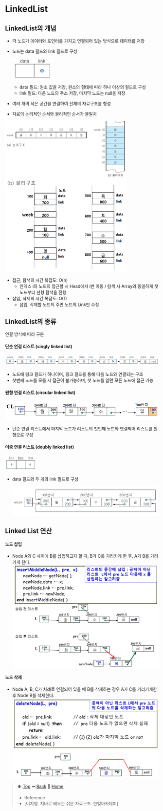 # LinkedList
## LinkedList의 개념

- 각 노드가 데이터와 포인터를 가지고 연결되어 있는 방식으로 데이터를 저장
- 노드는 data 필드와 link 필드로 구성
      
  ![노드 구조](https://github.com/Minho979/CS_Study/blob/main/contents/images/Node.png)
  
  - data 필드: 원소 값을 저장, 원소의 형태에 따라 하나 이상의 필드로 구성
  - link 필드: 다음 노드의 주소 저장, 마지막 노드는 null을 저장

- 여러 개의 작은 공간을 연결하여 전체의 자료구조를 형성
- 자료의 논리적인 순서와 물리적인 순서가 불일치

<img src="https://github.com/Minho979/CS_Study/blob/main/contents/images/LinkedList2.png" width="400">
<img src="https://github.com/Minho979/CS_Study/blob/main/contents/images/LinkedList1.png" width="400">

  - 접근, 탐색의 시간 복잡도: O(n)
    - 인덱스 i의 노드의 접근할 시 Head에서 i번 이동 / 탐색 시 Array와 동일하게 첫 노드부터 선형 탐색을 진행 
  - 삽입, 삭제의 시간 복잡도: O(1)
    - 삽입, 삭제할 노드의 주변 노드의 Link만 수정

## LinkedList의 종류

연결 방식에 따라 구분

#### 단순 연결 리스트 (singly linked list)

  
  ![단순 연결 리스트 구조](https://github.com/Minho979/CS_Study/blob/main/contents/images/SLinkedList.png)
    
  - 노드에 링크 필드가 하나이며, 링크 필드를 통해 다음 노드와 연결되는 구조
  - 첫번째 노드를 모를 시 접근이 불가능하며, 첫 노드를 알면 모든 노드에 접근 가능
      
#### 원형 연결 리스트 (circular linked list)

  
  ![원형 연결 리스트 구조](https://github.com/Minho979/CS_Study/blob/main/contents/images/CLinkedList.png)
    
  - 단순 연결 리스트에서 마지막 노드가 리스트의 첫번째 노드와 연결되어 리스트를 원형으로 구성
      
#### 이중 연결 리스트 (doubly linked list)

  <img src="https://github.com/Minho979/CS_Study/blob/main/contents/images/DLinkedListNode.png" width="100" height="50">
    
  - data 필드와 두 개의 link 필드로 구성
  
    ![이중 연결 리스트 구조](https://github.com/Minho979/CS_Study/blob/main/contents/images/CDLinkedList.png)

## Linked List 연산 
#### 노드 삽입
- Node A와 C 사이에 B를 삽입하고자 할 때, B가 C를 가리키게 한 후, A가 B를 가리키게 한다.
  <img src="https://github.com/Minho979/CS_Study/blob/main/contents/images/LinkedList-Insert.png" width="500">
#### 노드 삭제
- Node A, B, C가 차례로 연결되어 있을 때 B를 삭제하는 경우 A가 C를 가리키게한 후 Node B를 삭제한다.
  <img src="https://github.com/Minho979/CS_Study/blob/main/contents/images/LinkedList-Del.png" width="500">
> ⬆️:[Top](#LinkedList)
> ⬅️:[Back](https://github.com/Minho979/CS_Study/blob/main/README.md#-Data-Structure)
> 💁:[Home](https://github.com/Minho979/CS_Study/blob/main/README.md)
> - Reference
> - [이지영. 지바로 배우는 쉬운 자료구조. 한빛아카데미]

